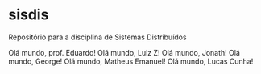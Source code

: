 # sisdis
Repositório para a disciplina de Sistemas Distribuídos

Olá mundo, prof. Eduardo!
Olá mundo, Luiz Z!
Olá mundo, Jonath!
Olá mundo, George!
Olá mundo, Matheus Emanuel!
Olá mundo, Lucas Cunha!

